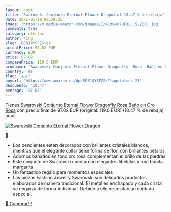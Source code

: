 ```yaml
---
layout: post
title: 'Swarovski Conjunto Eternal Flower Dragon al 18.47 % de rebaja'
date: 2021-01-18 00:59:25
image: 'https://m.media-amazon.com/images/I/41mGvo7UFqL._SL200_.jpg'
comments: true
category: ofertas
author: ring
slug: 'B0814YSFZS-es'
actualPrice: 97.02 EUR
currency: EUR
price: 97.02
comparePrice: 119.0 EUR
prodname: 'Swarovski Conjunto Eternal Flower Dragonfly  Rosa  Baño en Oro Rosa'
country: 'es'
flag: '🇪🇸'
buyurl: 'https://www.amazon.es/dp/B0814YSFZS/?tag=tolees-21'
descuento: '18.47'
average: '97.02'
---
```


Tienes [Swarovski Conjunto Eternal Flower Dragonfly  Rosa  Baño en Oro Rosa](https://www.amazon.es/dp/B0814YSFZS/?tag=tolees-21) con precio final de  97.02 EUR (original: 119.0 EUR) (18.47 %  de rebaja) aqui!

[![Swarovski Conjunto Eternal Flower Dragon](https://m.media-amazon.com/images/I/41mGvo7UFqL._SL200_.jpg)](https://www.amazon.es/dp/B0814YSFZS/?tag=tolees-21)

🔎:

- Los pendientes están decorados con brillantes cristales blancos, mientras que el elegante collar tiene forma de flor, con brillantes pétalos
- Adornos bañados en tono oro rosa complementan el brillo de las piedras
- Este conjunto de Swarovski cuenta con elegantes libélulas y una bonita margarita
- Un fantástico regalo para momentos especiales
- Las piezas Fashion Jewelry Swarovski son delicados productos elaborados de manera tradicional. El metal es enchapado y cada cristal se engarza de forma individual. Debido a ello necesitan un cuidado especial.

[🛒 Comprar!!!](https://www.amazon.es/dp/B0814YSFZS/?tag=tolees-21)
